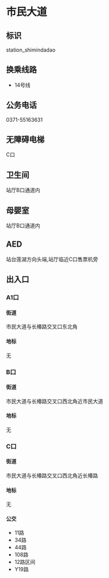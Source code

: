 # 市民大道

## 标识

station_shimindadao

## 换乘线路

- 14号线

## 公务电话

0371-55163631

## 无障碍电梯

C口

## 卫生间

站厅B口通道内

## 母婴室

站厅B口通道内

## AED

站台莲湖方向头端,站厅临近C口售票机旁

## 出入口

### A1口

#### 街道

市民大道与长椿路交叉口东北角

#### 地标

无

### B口

#### 街道

市民大道与长椿路交叉口西北角近市民大道

#### 地标

无

### C口

#### 街道

市民大道与长椿路交叉口西北角近长椿路

#### 地标

无

#### 公交

- 11路
- 34路
- 44路
- 108路
- 12路区间
- Y19路

